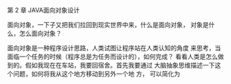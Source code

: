 

第 2 章  JAVA面向对象设计

  
面向对象，一下子又把我们拉回到现实世界中来，什么是面向对象，对象是什么，怎么面向对象？

面向对象是一种程序设计思路，人类试图让程序站在人类认知的角度来思考，当面临一个任务的时候（程序总是为任务而设计的），如何完成？看看人类是怎么做到的。假如我现在在车站，我要回宿舍。首先我要通过大脑抽象思维描述一下这个问题，如何将我从这个地方移动到另外一个地方， 可以简化为


